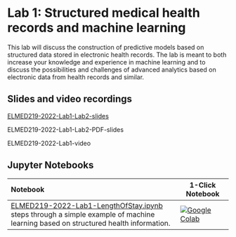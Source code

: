 # Lab 1: Structured medical health records and machine learning

This lab will discuss the construction of predictive models based on structured data stored in electronic health records. The lab is meant to both increase your knowledge and experience in machine learning and to discuss the possibilities and challenges of advanced analytics based on electronic data from health records and similar.


## Slides and video recordings

[ELMED219-2022-Lab1-Lab2-slides](https://docs.google.com/presentation/d/e/2PACX-1vQOKLmNXIEZIFCewE6DBaW-zwEunEjZUfc-1SFOi_hXlIhxcOV66L1E9sVSvGJkIusaFrghF2RuTV62/pub?start=false&loop=false&delayms=3000)

ELMED219-2022-Lab1-Lab2-PDF-slides

ELMED219-2022-Lab1-video


## Jupyter Notebooks

| Notebook    |      1-Click Notebook      |
|:----------|------|
|  [ELMED219-2022-Lab1-LengthOfStay.ipynb](https://nbviewer.org/github/MMIV-ML/ELMED219-2022/blob/main/Lab1-EHR/ELMED219-2022-Lab1-LengthOfStay.ipynb)  <br>steps through a simple example of machine learning based on structured health information. | [![Google Colab](https://colab.research.google.com/assets/colab-badge.svg)](https://colab.research.google.com/github/MMIV-ML/ELMED219-2022/blob/main/Lab1-EHR/ELMED219-2022-Lab1-LengthOfStay.ipynb)|


